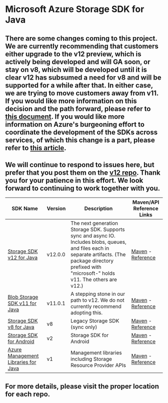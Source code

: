 # Microsoft Azure Storage SDK for Java
## There are some changes coming to this project. We are currently recommending that customers either upgrade to the v12 preview, which is actively being developed and will GA soon, or stay on v8, which will be developed until it is clear v12 has subsumed a need for v8 and will be supported for a while after that. In either case, we are trying to move customers away from v11. If you would like more information on this decision and the path forward, please refer to [this document](https://github.com/Azure/azure-storage-java/blob/master/V12%20Upgrade%20Story.md). If you would like more information on Azure's burgeoning effort to coordinate the development of the SDKs across services, of which this change is a part, please refer to [this article](https://azure.microsoft.com/en-us/blog/previewing-azure-sdks-following-new-azure-sdk-api-standards/).

## We will continue to respond to issues here, but prefer that you post them on the [v12 repo](https://github.com/azure/azure-sdk-for-java). Thank you for your patience in this effort. We look forward to continuing to work together with you.

| SDK Name      | Version       | Description | Maven/API Reference Links |
| ------------- | ------------- | ----------- | ----- |
| [Storage SDK v12 for Java](https://github.com/Azure/azure-sdk-for-java/tree/master/sdk/storage) | v12.0.0 | The next generation Storage SDK. Supports sync and async IO. Includes blobs, queues, and files each in separate artifacts. (The package directory prefixed with "microsoft-" holds v11. The others are v12.) | [Maven](https://search.maven.org/search?q=g:com.azure%20AND%20a:azure-storage-blob) - [Reference](https://azure.github.io/azure-sdk-for-java/track2reports/index.html)
| [Blob Storage SDK v11 for Java](https://github.com/Azure/azure-sdk-for-java/tree/master/sdk/storage/microsoft-azure-storage-blob)  | v11.0.1  | A stepping stone in our path to v12. We do not currently recommend adopting this. | [Maven](https://mvnrepository.com/artifact/com.microsoft.azure/azure-storage-blob) - [Reference](https://docs.microsoft.com/en-us/java/api/overview/azure/storage/client?view=azure-java-stable) |
| [Storage SDK v8 for Java](https://github.com/azure/azure-storage-java/tree/legacy-master)  | v8  | Legacy Storage SDK (sync only) | [Maven](https://mvnrepository.com/artifact/com.microsoft.azure/azure-storage) - [Reference](https://docs.microsoft.com/en-us/java/api/overview/azure/storage_stable?view=azure-java-legacy)|
| [Storage SDK for Android](https://github.com/Azure/azure-storage-android) | v2 | Storage SDK for Android | [Maven](https://mvnrepository.com/artifact/com.microsoft.azure.android/azure-storage-android) - [Reference](http://azure.github.io/azure-storage-android/)
| [Azure Management Libraries for Java](https://github.com/Azure/azure-libraries-for-java) | v1 | Management libraries including Storage Resource Provider APIs | [Maven](https://mvnrepository.com/artifact/com.microsoft.azure/azure-mgmt-resources) - [Reference](http://azure.github.io/azure-storage-android/)|

## For more details, please visit the proper location for each repo.
